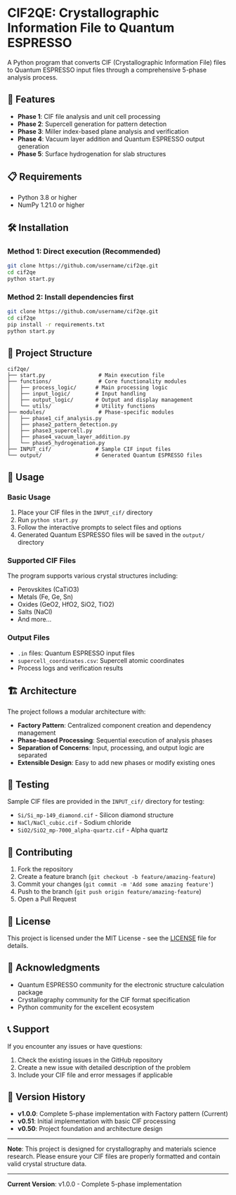# CIF2QE: Crystallographic Information File to Quantum ESPRESSO

A Python program that converts CIF (Crystallographic Information File) files to Quantum ESPRESSO input files through a comprehensive 5-phase analysis process.

## 🚀 Features

- **Phase 1**: CIF file analysis and unit cell processing
- **Phase 2**: Supercell generation for pattern detection
- **Phase 3**: Miller index-based plane analysis and verification
- **Phase 4**: Vacuum layer addition and Quantum ESPRESSO output generation
- **Phase 5**: Surface hydrogenation for slab structures

## 📋 Requirements

- Python 3.8 or higher
- NumPy 1.21.0 or higher

## 🛠️ Installation

### Method 1: Direct execution (Recommended)
```bash
git clone https://github.com/username/cif2qe.git
cd cif2qe
python start.py
```

### Method 2: Install dependencies first
```bash
git clone https://github.com/username/cif2qe.git
cd cif2qe
pip install -r requirements.txt
python start.py
```

## 📁 Project Structure

```
cif2qe/
├── start.py                 # Main execution file
├── functions/               # Core functionality modules
│   ├── process_logic/      # Main processing logic
│   ├── input_logic/        # Input handling
│   ├── output_logic/       # Output and display management
│   └── utils/              # Utility functions
├── modules/                 # Phase-specific modules
│   ├── phase1_cif_analysis.py
│   ├── phase2_pattern_detection.py
│   ├── phase3_supercell.py
│   ├── phase4_vacuum_layer_addition.py
│   └── phase5_hydrogenation.py
├── INPUT_cif/              # Sample CIF input files
└── output/                 # Generated Quantum ESPRESSO files
```

## 🔧 Usage

### Basic Usage
1. Place your CIF files in the `INPUT_cif/` directory
2. Run `python start.py`
3. Follow the interactive prompts to select files and options
4. Generated Quantum ESPRESSO files will be saved in the `output/` directory

### Supported CIF Files
The program supports various crystal structures including:
- Perovskites (CaTiO3)
- Metals (Fe, Ge, Sn)
- Oxides (GeO2, HfO2, SiO2, TiO2)
- Salts (NaCl)
- And more...

### Output Files
- `.in` files: Quantum ESPRESSO input files
- `supercell_coordinates.csv`: Supercell atomic coordinates
- Process logs and verification results

## 🏗️ Architecture

The project follows a modular architecture with:
- **Factory Pattern**: Centralized component creation and dependency management
- **Phase-based Processing**: Sequential execution of analysis phases
- **Separation of Concerns**: Input, processing, and output logic are separated
- **Extensible Design**: Easy to add new phases or modify existing ones

## 🧪 Testing

Sample CIF files are provided in the `INPUT_cif/` directory for testing:
- `Si/Si_mp-149_diamond.cif` - Silicon diamond structure
- `NaCl/NaCl_cubic.cif` - Sodium chloride
- `SiO2/SiO2_mp-7000_alpha-quartz.cif` - Alpha quartz

## 🤝 Contributing

1. Fork the repository
2. Create a feature branch (`git checkout -b feature/amazing-feature`)
3. Commit your changes (`git commit -m 'Add some amazing feature'`)
4. Push to the branch (`git push origin feature/amazing-feature`)
5. Open a Pull Request

## 📝 License

This project is licensed under the MIT License - see the [LICENSE](LICENSE) file for details.

## 🙏 Acknowledgments

- Quantum ESPRESSO community for the electronic structure calculation package
- Crystallography community for the CIF format specification
- Python community for the excellent ecosystem

## 📞 Support

If you encounter any issues or have questions:
1. Check the existing issues in the GitHub repository
2. Create a new issue with detailed description of the problem
3. Include your CIF file and error messages if applicable

## 🔄 Version History

- **v1.0.0**: Complete 5-phase implementation with Factory pattern (Current)
- **v0.51**: Initial implementation with basic CIF processing
- **v0.50**: Project foundation and architecture design

---

**Note**: This project is designed for crystallography and materials science research. Please ensure your CIF files are properly formatted and contain valid crystal structure data.

---

**Current Version**: v1.0.0 - Complete 5-phase implementation
